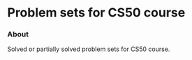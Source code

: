 # Problem sets for CS50 course #

### About ###
Solved or partially solved problem sets for CS50 course.